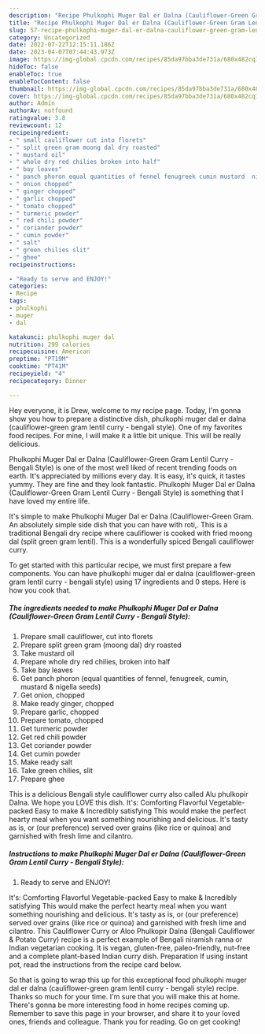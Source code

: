 ```yaml
---
description: "Recipe Phulkophi Muger Dal er Dalna (Cauliflower-Green Gram Lentil Curry - Bengali Style) the Very Delicious"
title: "Recipe Phulkophi Muger Dal er Dalna (Cauliflower-Green Gram Lentil Curry - Bengali Style) the Very Delicious"
slug: 57-recipe-phulkophi-muger-dal-er-dalna-cauliflower-green-gram-lentil-curry-bengali-style-the-very-delicious
category: Uncategorized
date: 2022-07-22T12:15:11.186Z
date: 2023-04-07T07:44:43.973Z
image: https://img-global.cpcdn.com/recipes/85da97bba3de731a/680x482cq70/phulkophi-muger-dal-er-dalna-cauliflower-green-gram-lentil-curry-bengali-style-recipe-main-photo.jpg
hideToc: false
enableToc: true
enableTocContent: false
thumbnail: https://img-global.cpcdn.com/recipes/85da97bba3de731a/680x482cq70/phulkophi-muger-dal-er-dalna-cauliflower-green-gram-lentil-curry-bengali-style-recipe-main-photo.jpg
cover: https://img-global.cpcdn.com/recipes/85da97bba3de731a/680x482cq70/phulkophi-muger-dal-er-dalna-cauliflower-green-gram-lentil-curry-bengali-style-recipe-main-photo.jpg
author: Admin
authorAv: notfound
ratingvalue: 3.8
reviewcount: 12
recipeingredient:
- " small cauliflower cut into florets"
- " split green gram moong dal dry roasted"
- " mustard oil"
- " whole dry red chilies broken into half"
- " bay leaves"
- " panch phoron equal quantities of fennel fenugreek cumin mustard  nigella seeds"
- " onion chopped"
- " ginger chopped"
- " garlic chopped"
- " tomato chopped"
- " turmeric powder"
- " red chili powder"
- " coriander powder"
- " cumin powder"
- " salt"
- " green chilies slit"
- " ghee"
recipeinstructions:

- "Ready to serve and ENJOY!"
categories:
- Recipe
tags:
- phulkophi
- muger
- dal

katakunci: phulkophi muger dal 
nutrition: 299 calories
recipecuisine: American
preptime: "PT19M"
cooktime: "PT41M"
recipeyield: "4"
recipecategory: Dinner

---
```



Hey everyone, it is Drew, welcome to my recipe page. Today, I'm gonna show you how to prepare a distinctive dish, phulkophi muger dal er dalna (cauliflower-green gram lentil curry - bengali style). One of my favorites food recipes. For mine, I will make it a little bit unique. This will be really delicious.

Phulkophi Muger Dal er Dalna (Cauliflower-Green Gram Lentil Curry - Bengali Style) is one of the most well liked of recent trending foods on earth. It's appreciated by millions every day. It is easy, it's quick, it tastes yummy. They are fine and they look fantastic. Phulkophi Muger Dal er Dalna (Cauliflower-Green Gram Lentil Curry - Bengali Style) is something that I have loved my entire life.

It&#39;s simple to make Phulkophi Muger Dal er Dalna (Cauliflower-Green Gram. An absolutely simple side dish that you can have with roti,. This is a traditional Bengali dry recipe where cauliflower is cooked with fried moong dal (split green gram lentil). This is a wonderfully spiced Bengali cauliflower curry.


To get started with this particular recipe, we must first prepare a few components. You can have phulkophi muger dal er dalna (cauliflower-green gram lentil curry - bengali style) using 17 ingredients and 0 steps. Here is how you cook that.

<!--inarticleads1-->

##### The ingredients needed to make Phulkophi Muger Dal er Dalna (Cauliflower-Green Gram Lentil Curry - Bengali Style):

1. Prepare  small cauliflower, cut into florets
1. Prepare  split green gram (moong dal) dry roasted
1. Take  mustard oil
1. Prepare  whole dry red chilies, broken into half
1. Take  bay leaves
1. Get  panch phoron (equal quantities of fennel, fenugreek, cumin, mustard &amp; nigella seeds)
1. Get  onion, chopped
1. Make ready  ginger, chopped
1. Prepare  garlic, chopped
1. Prepare  tomato, chopped
1. Get  turmeric powder
1. Get  red chili powder
1. Get  coriander powder
1. Get  cumin powder
1. Make ready  salt
1. Take  green chilies, slit
1. Prepare  ghee


This is a delicious Bengali style cauliflower curry also called Alu phulkopir Dalna. We hope you LOVE this dish. It&#39;s: Comforting Flavorful Vegetable-packed Easy to make &amp; Incredibly satisfying This would make the perfect hearty meal when you want something nourishing and delicious. It&#39;s tasty as is, or (our preference) served over grains (like rice or quinoa) and garnished with fresh lime and cilantro. 

<!--inarticleads2-->

##### Instructions to make Phulkophi Muger Dal er Dalna (Cauliflower-Green Gram Lentil Curry - Bengali Style):


1. Ready to serve and ENJOY!

It&#39;s: Comforting Flavorful Vegetable-packed Easy to make &amp; Incredibly satisfying This would make the perfect hearty meal when you want something nourishing and delicious. It&#39;s tasty as is, or (our preference) served over grains (like rice or quinoa) and garnished with fresh lime and cilantro. This Cauliflower Curry or Aloo Phulkopir Dalna (Bengali Cauliflower &amp; Potato Curry) recipe is a perfect example of Bengali niramish ranna or Indian vegetarian cooking. It is vegan, gluten-free, paleo-friendly, nut-free and a complete plant-based Indian curry dish. Preparation If using instant pot, read the instructions from the recipe card below. 

So that is going to wrap this up for this exceptional food phulkophi muger dal er dalna (cauliflower-green gram lentil curry - bengali style) recipe. Thanks so much for your time. I'm sure that you will make this at home. There's gonna be more interesting food in home recipes coming up. Remember to save this page in your browser, and share it to your loved ones, friends and colleague. Thank you for reading. Go on get cooking!
